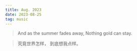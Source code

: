 ```yaml
---
title: Aug. 2023
date: 2023-08-25
tag: music
---
```


> And as the summer fades away, Nothing gold can stay.

> 究竟世界怎样，
> 到底想我点样。